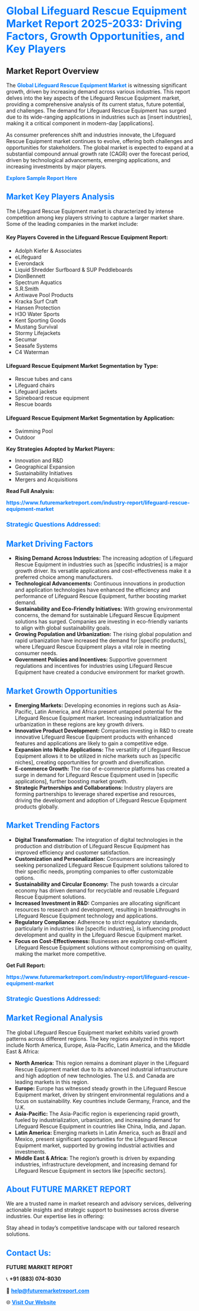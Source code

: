 <h1 style="color: #007BFF;">Global Lifeguard Rescue Equipment Market Report 2025-2033: Driving Factors, Growth Opportunities, and Key Players</h1>

<section id="overview">
<h2>Market Report Overview</h2>
<p>The <a href="https://www.futuremarketreport.com/industry-report/lifeguard-rescue-equipment-market" style="color: #007BFF; text-decoration: none;"><strong>Global Lifeguard Rescue Equipment Market</strong></a> is witnessing significant growth, driven by increasing demand across various industries. This report delves into the key aspects of the Lifeguard Rescue Equipment market, providing a comprehensive analysis of its current status, future potential, and challenges. The demand for Lifeguard Rescue Equipment has surged due to its wide-ranging applications in industries such as [insert industries], making it a critical component in modern-day [applications].</p>
<p>As consumer preferences shift and industries innovate, the Lifeguard Rescue Equipment market continues to evolve, offering both challenges and opportunities for stakeholders. The global market is expected to expand at a substantial compound annual growth rate (CAGR) over the forecast period, driven by technological advancements, emerging applications, and increasing investments by major players.</p>
</section>

<section id="overview">
<p><a href="https://www.futuremarketreport.com/request-sample/reportId=63576" style="color: #007BFF; text-decoration: none;"><strong>Explore Sample Report Here</strong></a></p>
</section>

<section id="key-players">
<h2 style="color: #007BFF;">Market Key Players Analysis</h2>
<p>The Lifeguard Rescue Equipment market is characterized by intense competition among key players striving to capture a larger market share. Some of the leading companies in the market include:</p>
<h4>Key Players Covered in the Lifeguard Rescue Equipment Report:</h4>
<ul><li>Adolph Kiefer &amp; Associates</li><li>eLifeguard</li><li>Everondack</li><li>Liquid Shredder Surfboard &amp; SUP Peddleboards</li><li>DionBennett</li><li>Spectrum Aquatics</li><li>S.R.Smith</li><li>Antiwave Pool Products</li><li>Kracka Surf Craft</li><li>Hansen Protection</li><li>H3O Water Sports</li><li>Kent Sporting Goods</li><li>Mustang Survival</li><li>Stormy Lifejackets</li><li>Secumar</li><li>Seasafe Systems</li><li>C4 Waterman</li></ul>
<h4>Lifeguard Rescue Equipment Market Segmentation by Type:</h4>
<ul><li>Rescue tubes and cans</li><li>Lifeguard chairs</li><li>Lifeguard jackets</li><li>Spineboard rescue equipment</li><li>Rescue boards</li></ul>

<h4>Lifeguard Rescue Equipment Market Segmentation by Application:</h4>
<ul><li>Swimming Pool</li><li>Outdoor</li></ul>
<p><strong>Key Strategies Adopted by Market Players:</strong></p>
<ul>
<li>Innovation and R&D</li>
<li>Geographical Expansion</li>
<li>Sustainability Initiatives</li>
<li>Mergers and Acquisitions</li>
</ul>
</section>

<section>
<p><strong>Read Full Analysis: </strong></p><a href="https://www.futuremarketreport.com/industry-report/lifeguard-rescue-equipment-market" style="color: #007BFF; text-decoration: none;"><strong>https://www.futuremarketreport.com/industry-report/lifeguard-rescue-equipment-market</strong></a>
<h3 style="color: #007BFF;">Strategic Questions Addressed:</h3>
</section>

<section id="driving-factors">
<h2 style="color: #007BFF;">Market Driving Factors</h2>
<ul>
<li><strong>Rising Demand Across Industries:</strong> The increasing adoption of Lifeguard Rescue Equipment in industries such as [specific industries] is a major growth driver. Its versatile applications and cost-effectiveness make it a preferred choice among manufacturers.</li>
<li><strong>Technological Advancements:</strong> Continuous innovations in production and application technologies have enhanced the efficiency and performance of Lifeguard Rescue Equipment, further boosting market demand.</li>
<li><strong>Sustainability and Eco-Friendly Initiatives:</strong> With growing environmental concerns, the demand for sustainable Lifeguard Rescue Equipment solutions has surged. Companies are investing in eco-friendly variants to align with global sustainability goals.</li>
<li><strong>Growing Population and Urbanization:</strong> The rising global population and rapid urbanization have increased the demand for [specific products], where Lifeguard Rescue Equipment plays a vital role in meeting consumer needs.</li>
<li><strong>Government Policies and Incentives:</strong> Supportive government regulations and incentives for industries using Lifeguard Rescue Equipment have created a conducive environment for market growth.</li>
</ul>
</section>

<section id="growth-opportunities">
<h2 style="color: #007BFF;">Market Growth Opportunities</h2>
<ul>
<li><strong>Emerging Markets:</strong> Developing economies in regions such as Asia-Pacific, Latin America, and Africa present untapped potential for the Lifeguard Rescue Equipment market. Increasing industrialization and urbanization in these regions are key growth drivers.</li>
<li><strong>Innovative Product Development:</strong> Companies investing in R&D to create innovative Lifeguard Rescue Equipment products with enhanced features and applications are likely to gain a competitive edge.</li>
<li><strong>Expansion into Niche Applications:</strong> The versatility of Lifeguard Rescue Equipment allows it to be utilized in niche markets such as [specific niches], creating opportunities for growth and diversification.</li>
<li><strong>E-commerce Growth:</strong> The rise of e-commerce platforms has created a surge in demand for Lifeguard Rescue Equipment used in [specific applications], further boosting market growth.</li>
<li><strong>Strategic Partnerships and Collaborations:</strong> Industry players are forming partnerships to leverage shared expertise and resources, driving the development and adoption of Lifeguard Rescue Equipment products globally.</li>
</ul>
</section>

<section id="trending-factors">
<h2 style="color: #007BFF;">Market Trending Factors</h2>
<ul>
<li><strong>Digital Transformation:</strong> The integration of digital technologies in the production and distribution of Lifeguard Rescue Equipment has improved efficiency and customer satisfaction.</li>
<li><strong>Customization and Personalization:</strong> Consumers are increasingly seeking personalized Lifeguard Rescue Equipment solutions tailored to their specific needs, prompting companies to offer customizable options.</li>
<li><strong>Sustainability and Circular Economy:</strong> The push towards a circular economy has driven demand for recyclable and reusable Lifeguard Rescue Equipment solutions.</li>
<li><strong>Increased Investment in R&D:</strong> Companies are allocating significant resources to research and development, resulting in breakthroughs in Lifeguard Rescue Equipment technology and applications.</li>
<li><strong>Regulatory Compliance:</strong> Adherence to strict regulatory standards, particularly in industries like [specific industries], is influencing product development and quality in the Lifeguard Rescue Equipment market.</li>
<li><strong>Focus on Cost-Effectiveness:</strong> Businesses are exploring cost-efficient Lifeguard Rescue Equipment solutions without compromising on quality, making the market more competitive.</li>
</ul>
</section>

<section>
<p><strong>Get Full Report: </strong></p><a href="https://www.futuremarketreport.com/industry-report/lifeguard-rescue-equipment-market" style="color: #007BFF; text-decoration: none;"><strong>https://www.futuremarketreport.com/industry-report/lifeguard-rescue-equipment-market</strong></a>
<h3 style="color: #007BFF;">Strategic Questions Addressed:</h3>
</section>


<section id="regional-analysis">
<h2 style="color: #007BFF;">Market Regional Analysis</h2>
<p>The global Lifeguard Rescue Equipment market exhibits varied growth patterns across different regions. The key regions analyzed in this report include North America, Europe, Asia-Pacific, Latin America, and the Middle East & Africa:</p>
<ul>
<li><strong>North America:</strong> This region remains a dominant player in the Lifeguard Rescue Equipment market due to its advanced industrial infrastructure and high adoption of new technologies. The U.S. and Canada are leading markets in this region.</li>
<li><strong>Europe:</strong> Europe has witnessed steady growth in the Lifeguard Rescue Equipment market, driven by stringent environmental regulations and a focus on sustainability. Key countries include Germany, France, and the U.K.</li>
<li><strong>Asia-Pacific:</strong> The Asia-Pacific region is experiencing rapid growth, fueled by industrialization, urbanization, and increasing demand for Lifeguard Rescue Equipment in countries like China, India, and Japan.</li>
<li><strong>Latin America:</strong> Emerging markets in Latin America, such as Brazil and Mexico, present significant opportunities for the Lifeguard Rescue Equipment market, supported by growing industrial activities and investments.</li>
<li><strong>Middle East & Africa:</strong> The region’s growth is driven by expanding industries, infrastructure development, and increasing demand for Lifeguard Rescue Equipment in sectors like [specific sectors].</li>
</ul>
</section>

<footer>
<h2 style="color: #007BFF;">About FUTURE MARKET REPORT</h2>
<p>We are a trusted name in market research and advisory services, delivering actionable insights and strategic support to businesses across diverse industries. Our expertise lies in offering:</p>

<p>Stay ahead in today’s competitive landscape with our tailored research solutions.</p>

<h2 style="color: #007BFF;">Contact Us:</h2>
<p><strong>FUTURE MARKET REPORT</strong></p>
<p>📞 <strong>+91 (883) 074-8030</strong></p>
<p>📧 <strong><a href="mailto:help@futuremarketreport.com" style="color: #007BFF;">help@futuremarketreport.com</a></strong></p>
<p>🌐 <strong><a href="https://www.futuremarketreport.com/" style="color: #007BFF;">Visit Our Website</a></strong></p>
</footer>